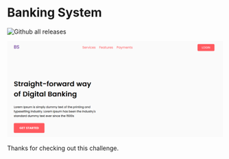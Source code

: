 # Banking System

![Github all releases](https://img.shields.io/npm/dw/npm?color=node&logo=Node&style=social)

![Design preview for the banking app](/public/IMG/bank-img.png)

Thanks for checking out this challenge.